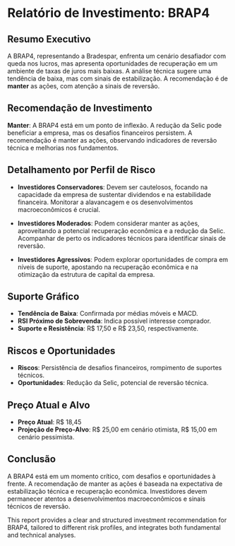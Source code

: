 
# Relatório de Investimento: BRAP4

## Resumo Executivo
A BRAP4, representando a Bradespar, enfrenta um cenário desafiador com queda nos lucros, mas apresenta oportunidades de recuperação em um ambiente de taxas de juros mais baixas. A análise técnica sugere uma tendência de baixa, mas com sinais de estabilização. A recomendação é de **manter** as ações, com atenção a sinais de reversão.

## Recomendação de Investimento
**Manter**: A BRAP4 está em um ponto de inflexão. A redução da Selic pode beneficiar a empresa, mas os desafios financeiros persistem. A recomendação é manter as ações, observando indicadores de reversão técnica e melhorias nos fundamentos.

## Detalhamento por Perfil de Risco

- **Investidores Conservadores**: Devem ser cautelosos, focando na capacidade da empresa de sustentar dividendos e na estabilidade financeira. Monitorar a alavancagem e os desenvolvimentos macroeconômicos é crucial.

- **Investidores Moderados**: Podem considerar manter as ações, aproveitando a potencial recuperação econômica e a redução da Selic. Acompanhar de perto os indicadores técnicos para identificar sinais de reversão.

- **Investidores Agressivos**: Podem explorar oportunidades de compra em níveis de suporte, apostando na recuperação econômica e na otimização da estrutura de capital da empresa.

## Suporte Gráfico
- **Tendência de Baixa**: Confirmada por médias móveis e MACD.
- **RSI Próximo de Sobrevenda**: Indica possível interesse comprador.
- **Suporte e Resistência**: R$ 17,50 e R$ 23,50, respectivamente.

## Riscos e Oportunidades
- **Riscos**: Persistência de desafios financeiros, rompimento de suportes técnicos.
- **Oportunidades**: Redução da Selic, potencial de reversão técnica.

## Preço Atual e Alvo
- **Preço Atual**: R$ 18,45
- **Projeção de Preço-Alvo**: R$ 25,00 em cenário otimista, R$ 15,00 em cenário pessimista.

## Conclusão
A BRAP4 está em um momento crítico, com desafios e oportunidades à frente. A recomendação de manter as ações é baseada na expectativa de estabilização técnica e recuperação econômica. Investidores devem permanecer atentos a desenvolvimentos macroeconômicos e sinais técnicos de reversão.


This report provides a clear and structured investment recommendation for BRAP4, tailored to different risk profiles, and integrates both fundamental and technical analyses.